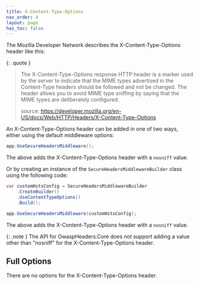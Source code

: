 ```yaml
---
title: X-Content-Type-Options
nav_order: 4
layout: page
has_toc: false
---
```


The Mozilla Developer Network describes the X-Content-Type-Options header like this:

{: .quote }
> The X-Content-Type-Options response HTTP header is a marker used by the server to indicate that the MIME types advertised in the Content-Type headers should be followed and not be changed. The header allows you to avoid MIME type sniffing by saying that the MIME types are deliberately configured.
>
> source: https://developer.mozilla.org/en-US/docs/Web/HTTP/Headers/X-Content-Type-Options

An X-Content-Type-Options header can be added in one of two ways, either using the default middleware options:

```csharp
app.UseSecureHeadersMiddleware();
```

The above adds the X-Content-Type-Options header with a `nosniff` value.

Or by creating an instance of the `SecureHeadersMiddlewareBuilder` class using the following code:

```csharp
var customHstsConfig = SecureHeadersMiddlewareBuilder
    .CreateBuilder()
    .UseContentTypeOptions()
    .Build();

app.UseSecureHeadersMiddleware(customHstsConfig);
```

The above adds the X-Content-Type-Options header with a `nosniff` value.

{: .note }
The API for OwaspHeaders.Core does not support adding a value other than "nosniff" for the X-Content-Type-Options header.

## Full Options

There are no options for the X-Content-Type-Options header.


